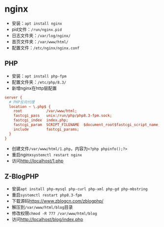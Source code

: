 # nginx

- 安装：`apt install nginx`
- pid文件：`/run/nginx.pid`
- 日志文件夹：`/var/log/nginx/`
- 首页文件夹：`/var/www/html/`
- 配置文件：`/etc/nginx/nginx.conf`

## PHP

- 安装：`apt install php-fpm`
- 配置文件夹：`/etc/php/8.3/`
- 新增nginx在http层配置

```ini
server {
  # PHP反向代理
  location ~ \.php$ {
    root           /var/www/html;
    fastcgi_pass   unix:/run/php/php8.3-fpm.sock;
    fastcgi_index  index.php;
    fastcgi_param  SCRIPT_FILENAME  $document_root$fastcgi_script_name;
    include        fastcgi_params;
  }
}
```

- 创建文件`/var/www/html/1.php`，内容为`<?php phpinfo();?>`
- 重启nginx`systemctl restart nginx`
- 访问<http://localhost/1.php>

## Z-BlogPHP

- 安装`apt install php-mysql php-curl php-xml php-gd php-mbstring`
- 重启`systemctl restart php8.3-fpm`
- 下载源码<https://www.zblogcn.com/zblogphp/>
- 解压到`/var/www/html/blog`目录
- 修改权限`chmod -R 777 /var/www/html/blog`
- 访问<http://localhost/blog/index.php>

